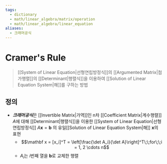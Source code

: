 ```yaml
---
tags:
  - dictionary
  - math/linear_algebra/matrix/operation
  - math/linear_algebra/linear_equation
aliases:
  - 크래머공식
---
```

# Cramer's Rule
> [[System of Linear Equation|선형연립방정식]]의 [[Argumented Matrix|첨가행렬]]의 [[Determinant|행렬식]]을 이용하여 [[Solution of Linear Equation System|해]]를 구하는 방법
## 정의 
+ ***크래머공식***은 [[Invertible Matrix|가역]]인 n차 [[Coefficient Matrix|계수행렬]] $A$에 대해 [[Determinant|행렬식]]을 이용한 [[System of Linear Equation|선형연립방정식]] $A \mathbf x=\mathbf b$ 의 유일[[Solution of Linear Equation System|해]] $\mathbf x$의 표현
	+ $$\mathbf x = [x_i]^T = \left[\frac{\det A_i}{\det A}\right]^T\;\;for\;\;i = 1, 2 \cdots n$$ 
	+ $A_i$는 $i$번째 열을 $\mathbf b$로 교체한 행렬
 